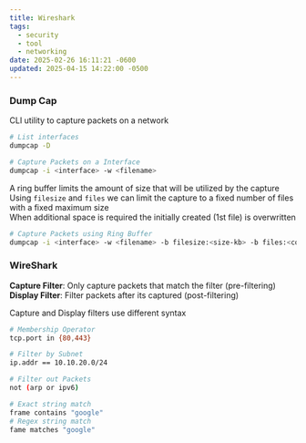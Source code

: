 ```yaml
---
title: Wireshark
tags:
  - security
  - tool
  - networking
date: 2025-02-26 16:11:21 -0600
updated: 2025-04-15 14:22:00 -0500
---
```


### Dump Cap

CLI utility to capture packets on a network

```bash
# List interfaces
dumpcap -D

# Capture Packets on a Interface
dumpcap -i <interface> -w <filename>
```

A ring buffer limits the amount of size that will be utilized by the capture  
Using `filesize` and `files` we can limit the capture to a fixed number of files with a fixed maximum size  
When additional space is required the initially created (1st file) is overwritten  

```bash
# Capture Packets using Ring Buffer
dumpcap -i <interface> -w <filename> -b filesize:<size-kb> -b files:<count>
```


### WireShark

**Capture Filter**: Only capture packets that match the filter (pre-filtering)  
**Display Filter**: Filter packets after its captured (post-filtering)

Capture and Display filters use different syntax

```bash
# Membership Operator
tcp.port in {80,443}

# Filter by Subnet
ip.addr == 10.10.20.0/24

# Filter out Packets
not (arp or ipv6)

# Exact string match
frame contains "google"
# Regex string match
fame matches "google"
```
